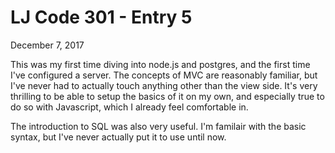 # LJ Code 301 - Entry 5
December 7, 2017

This was my first time diving into node.js and postgres, and the first time I've configured a server. The concepts of MVC are reasonably familiar, but I've never had to actually touch anything other than the view side. It's very thrilling to be able to setup the basics of it on my own, and especially true to do so with Javascript, which I already feel comfortable in.

The introduction to SQL was also very useful. I'm familair with the basic syntax, but I've never actually put it to use until now.